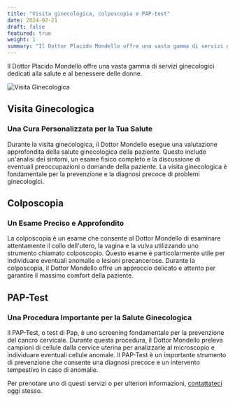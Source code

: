```yaml
---
title: "Visita ginecologica, colposcopia e PAP-test"
date: 2024-02-21
draft: false
featured: true
weight: 1
summary: "Il Dottor Placido Mondello offre una vasta gamma di servizi ginecologici dedicati alla salute e al benessere delle donne."
---
```



Il Dottor Placido Mondello offre una vasta gamma di servizi ginecologici dedicati alla salute e al benessere delle donne.
<!--more-->

![Visita Ginecologica](/images/visita-ginecologica.jpeg)

## Visita Ginecologica

### Una Cura Personalizzata per la Tua Salute

Durante la visita ginecologica, il Dottor Mondello esegue una valutazione approfondita della salute ginecologica della paziente. Questo include un'analisi dei sintomi, un esame fisico completo e la discussione di eventuali preoccupazioni o domande della paziente. La visita ginecologica è fondamentale per la prevenzione e la diagnosi precoce di problemi ginecologici.

## Colposcopia

### Un Esame Preciso e Approfondito

La colposcopia è un esame che consente al Dottor Mondello di esaminare attentamente il collo dell'utero, la vagina e la vulva utilizzando uno strumento chiamato colposcopio. Questo esame è particolarmente utile per individuare eventuali anomalie o lesioni precancerose. Durante la colposcopia, il Dottor Mondello offre un approccio delicato e attento per garantire il massimo comfort della paziente.

## PAP-Test

### Una Procedura Importante per la Salute Ginecologica

Il PAP-Test, o test di Pap, è uno screening fondamentale per la prevenzione del cancro cervicale. Durante questa procedura, il Dottor Mondello preleva campioni di cellule dalla cervice uterina per analizzarle al microscopio e individuare eventuali cellule anomale. Il PAP-Test è un importante strumento di prevenzione che consente una diagnosi precoce e un intervento tempestivo in caso di anomalie.

Per prenotare uno di questi servizi o per ulteriori informazioni, [contattateci](/contact) oggi stesso.
